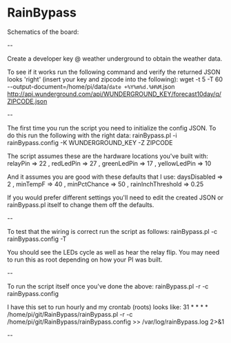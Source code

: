 RainBypass
==========

Schematics of the board:

--

Create a developer key @ weather underground to obtain the weather data.

To see if it works run the following command and verify the returned JSON
looks 'right' (insert your key and zipcode into the following):
wget -t 5 -T 60 --output-document=/home/pi/data/`date +%Y%m%d.%H%M`.json \
http://api.wunderground.com/api/WUNDERGROUND_KEY/forecast10day/q/ZIPCODE.json

--

The first time you run the script you need to initialize the config JSON.
To do this run the following with the right data:
rainBypass.pl -i rainBypass.config -K WUNDERGROUND_KEY -Z ZIPCODE

The script assumes these are the hardware locations you've built with:
                        relayPin => 22 ,
                        redLedPin => 27 ,
                        greenLedPin => 17 ,
                        yellowLedPin => 10 

And it assumes you are good with these defaults that I use:
                        daysDisabled => 2 ,
                        minTempF => 40 ,
                        minPctChance => 50 ,
                        rainInchThreshold => 0.25 

If you would prefer different settings you'll need to edit the created JSON
or rainBypass.pl itself to change them off the defaults.

-- 

To test that the wiring is correct run the script as follows:
rainBypass.pl -c rainBypass.config -T

You should see the LEDs cycle as well as hear the relay flip. You may need to
run this as root depending on how your PI was built.

--

To run the script itself once you've done the above:
rainBypass.pl -r -c rainBypass.config

I have this set to run hourly and my crontab (roots) looks like:
31 * * * * /home/pi/git/RainBypass/rainBypass.pl -r -c /home/pi/git/RainBypass/rainBypass.config >> /var/log/rainBypass.log 2>&1


--



